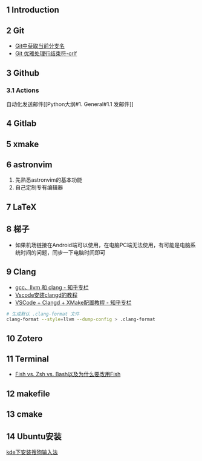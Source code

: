 ## 1 Introduction
## 2 Git
- [Git中获取当前分支名](https://geek-docs.com/git/git-questions/32_git_how_do_i_get_the_current_branch_name_in_git.html)
- [Git 优雅处理行结束符-crlf](https://juejin.cn/post/6942320745494085669)
## 3 Github
### 3.1 Actions
自动化发送邮件[[Python大纲#1. General#1.1 发邮件]]
## 4 Gitlab
## 5 xmake
## 6 astronvim
1. 先熟悉astronvim的基本功能
2. 自己定制专有编辑器

## 7 LaTeX

## 8 梯子
- 如果机场链接在Android端可以使用，在电脑PC端无法使用，有可能是电脑系统时间的问题，同步一下电脑时间即可
## 9 Clang
- [gcc、llvm 和 clang - 知乎专栏](https://zhuanlan.zhihu.com/p/357803433)
- [Vscode安装clangd的教程](https://blog.csdn.net/qq_42764906/article/details/135541847)
- [VSCode + Clangd + XMake配置教程 - 知乎专栏](https://zhuanlan.zhihu.com/p/398790625)

```bash
# 生成默认 .clang-format 文件
clang-format --style=llvm --dump-config > .clang-format
```


## 10 Zotero


## 11 Terminal
- [Fish vs. Zsh vs. Bash以及为什么要改用Fish](https://zhuanlan.zhihu.com/p/152460193)
## 12 makefile
## 13 cmake

## 14 Ubuntu安装
[kde下安装搜狗输入法](https://zhuanlan.zhihu.com/p/278270270)
